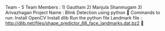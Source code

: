 Team  - 5 
Team Members : 1) Gautham   2) Manjula Shanmugam  3) Arivazhagan
Project Name : Blink Detection using python
🙌
Commands to run: 
Install OpenCV
Install dlib
Run the python file
Landmark file : http://dlib.net/files/shape_predictor_68_face_landmarks.dat.bz2
🙌
